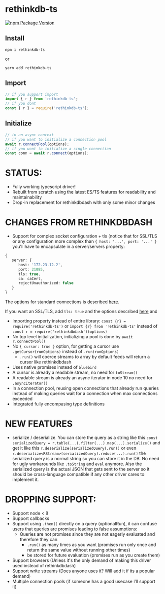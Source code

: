 # rethinkdb-ts
[![npm Package Version](https://img.shields.io/npm/v/rethinkdb-ts.svg?maxAge=2592000)](https://www.npmjs.com/package/rethinkdb-ts)

## Install

`npm i rethinkdb-ts`

or

`yarn add rethinkdb-ts`

## Import

```ts
// if you support import
import { r } from 'rethinkdb-ts';
// if you dont
const { r } = require('rethinkdb-ts');
```

## Initialize

```ts
// in an async context
// if you want to initialize a connection pool
await r.connectPool(options);
// if you want to initialize a single connection
const conn = await r.connect(options);
```

# STATUS:

- Fully working typescript driver!
- Rebuilt from scratch using the latest ES/TS features for readability and maintainability
- Drop-in replacement for rethinkdbdash with only some minor changes

# CHANGES FROM RETHINKDBDASH
- Support for complex socket configuration + tls (notice that for SSL/TLS or any configuration more complex than `{ host: '...', port: '...' }` you'll have to encapsulate in a server/servers property: 
```ts
{ 
   server: {
      host: '172.23.12.2',
      port: 21085,
      tls: true,
      ca: caCert,
      rejectUnauthorized: false
   } 
}
```
The options for standard connections is described [here](https://nodejs.org/dist/latest-v10.x/docs/api/net.html#net_net_createconnection_options_connectlistener).

If you want an SSL/TLS, add `tls: true` and the options described [here](https://nodejs.org/dist/latest-v10.x/docs/api/tls.html#tls_tls_connect_options_callback) and 
- Importing property instead of entire library: `const {r} = require('rethinkdb-ts')` or `import {r} from 'rethinkdb-ts'` instead of `const r = require('rethinkdbdash')(options)`
- No top level initialization, initializing a pool is done by `await r.connectPool()`
- No `{ cursor: true }` option, for getting a cursor use `.getCursor(runOptions)` instead of `.run(runOptions)`
  - `.run()` will coerce streams to array by default feeds will return a cursor like rethinkdbdash
- Uses native promises instead of `bluebird`
- A cursor is already a readable stream, no need for `toStream()`
- A readable stream is already an async iterator in node 10 no need for `.asyncIterator()`
- In a connection pool, reusing open connections that already run queries instead of making queries wait for a connection when max connections exceeded
- Integrated fully encompasing type definitions

# NEW FEATURES

- serialize / deserialize. You can store the query as a string like this `const serializedQuery = r.table(...).filter(...).map(...).serialize()` and get it like this `r.deserialize(serializedQuery).run()` or even `r.deserialize<RStream>(serializedQuery).reduce(...).run()` the serialized query is a normal string so you can store it in the DB. No need for ugly workarounds like `.toString` and `eval` anymore. Also the serialized query is the actual JSON that gets sent to the server so it should be cross-language compatible if any other driver cares to implement it.

# DROPPING SUPPORT:

- Support node < 8
- Support callbacks
- Support using `.then()` directly on a query (optionalRun), it can confuse users that queries are promises leading to false assumptions:
  - Queries are not promises since they are not eagerly evaluated and therefore they can:
    - `.run()` as many times as you want (promises run only once and return the same value without running other times)
    - be stored for future evaluation (promises run as you create them)
- Support browsers (Unless it's the only demand of making this driver used instead of rethinkdbdash)
- Support write streams (Does anyone uses it? Will add it if its a popular demand)
- Multiple connection pools (if someone has a good usecase I'll support it)

